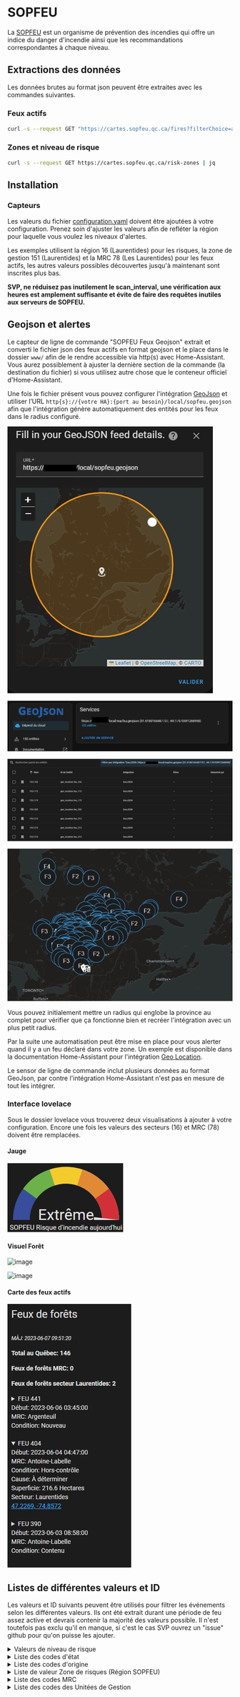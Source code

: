 # SOPFEU

La [SOPFEU](https://sopfeu.qc.ca) est un organisme de prévention des incendies qui offre un indice du danger d'incendie ainsi que les recommandations correspondantes à chaque niveau.


## Extractions des données

Les données brutes au format json peuvent être extraites avec les commandes suivantes.
### Feux actifs

```bash
curl -s --request GET "https://cartes.sopfeu.qc.ca/fires?filterChoice=active" | jq
```

### Zones et niveau de risque

```bash
curl -s --request GET https://cartes.sopfeu.qc.ca/risk-zones | jq
```

## Installation

### Capteurs

Les valeurs du fichier [configuration.yaml](configuration.yaml) doivent être ajoutées à votre configuration. Prenez soin d'ajuster les valeurs  afin de refléter la région pour laquelle vous voulez les niveaux d'alertes.

Les exemples utilisent la région 16 (Laurentides) pour les risques, la zone de gestion 151 (Laurentides) et la MRC 78 (Les Laurentides) pour les feux actifs, les autres valeurs possibles découvertes jusqu'à maintenant sont inscrites plus bas.

**SVP, ne réduisez pas inutilement le scan_interval, une vérification aux heures est amplement suffisante et évite de faire des requêtes inutiles aux serveurs de SOPFEU.**

## Geojson et alertes

Le capteur de ligne de commande "SOPFEU Feux Geojson" extrait et converti le fichier json des feux actifs en format geojson et le place dans le dossier `www/` afin de le rendre accessible via http(s) avec Home-Assistant. Vous aurez possiblement à ajuster la dernière section de la commande (la destination du fichier) si vous utilisez autre chose que le conteneur officiel d'Home-Assistant.

Une fois le fichier présent vous pouvez configurer l'intégration [GeoJson](https://www.home-assistant.io/integrations/geo_json_events/) et utiliser l’URL `http{s}://{votre HA}:{port au besoin}/local/sopfeu.geojson` afin que l'intégration génère automatiquement des entités pour les feux dans le radius configuré.

![Configuration](images/geojson/geojson1.png)

![Alt text](images/geojson/geojson2.png)

![Alt text](images/geojson/geojson3.png)

![Alt text](images/geojson/geojson4.png)

Vous pouvez initialement mettre un radius qui englobe la province au complet pour vérifier que ça fonctionne bien et recréer l'intégration avec un plus petit radius.

Par la suite une automatisation peut être mise en place pour vous alerter quand il y a un feu déclaré dans votre zone. Un exemple est disponible dans la documentation Home-Assistant pour l'intégration [Geo Location](https://www.home-assistant.io/integrations/geo_location/).

Le sensor de ligne de commande inclut plusieurs données au format GeoJson, par contre l'intégration Home-Assistant n'est pas en mesure de tout les intégrer.

### Interface lovelace

Sous le dossier lovelace vous trouverez deux visualisations à ajouter à votre configuration. Encore une fois les valeurs des secteurs (16) et MRC (78) doivent être remplacées.

#### Jauge

![Jauge SOPFEU](lovelace/jauge/sopfeu-gauge.png)

#### Visuel Forêt

![image](https://github.com/MichelJourdain/domo-quebec/assets/83040228/a69a56b3-143d-4bd7-8117-c2ad96443674)

![image](https://github.com/MichelJourdain/domo-quebec/assets/83040228/111e4fd9-2aac-40c7-8ed4-d00730036f5a)

#### Carte des feux actifs

![Carte Feux actifs](lovelace/markdown-card/sopfeu-markdown.png)
## Listes de différentes valeurs et ID

Les valeurs et ID suivants peuvent être utilisés pour filtrer les événements selon les différentes valeurs. Ils ont été extrait durant une période de feu assez active et devrais contenir la majorité des valeurs possible. Il n'est toutefois pas exclu qu'il en manque, si c'est le cas SVP ouvrez un "issue" github pour qu'on puisse les ajouter.

<details>
<summary>Valeurs de niveau de risque</summary>

|Valeur|Niveau|Description|
|-|-|-|
|1|BAS|Risque d’incendie de faible intensité à propagation limitée, c’est le bon moment pour allumer votre feu de camp.|
|2|MODÉRÉ|Risque d’incendie de surface se propageant de façon modérée et se contrôlant généralement bien, faite uniquement des feux de petite dimension (1m X 1m maximum).|
|3|ÉLEVÉ|Risque d’incendie de surface d’intensité modérée à vigoureuse qui pose des défis de contrôle lors du combat terrestre, n’allumez pas si la vitesse du vent est supérieure à 20 km/h.|
|4|TRÈS ÉLEVÉ|Risque d’incendie de forte intensité avec allumage partiel ou complet des cimes dont les conditions au front sont au-delà de la capacité des équipes terrestres, faites des feux seulement dans des installations munies d’un pare-étincelles réglementaire.|
|5|EXTRÊME|Risque d’incendie de cimes de fortes intensité, qui se propage à grande vitesse et qui peut devenir incontrôlable, évitez de faire des feux.|

Source: [https://sopfeu.qc.ca/comment-calcule-t-on-le-danger-dincendie/](https://sopfeu.qc.ca/comment-calcule-t-on-le-danger-dincendie/)
</details>

<details>
<summary>Liste des codes d'état</summary>

| id | État              |
| -- | ----------------- |
| 0  | Recensé           |
| 2  | Sous-observation  |
| 3  | Hors-contrôle     |
| 4  | Contenu           |
| 5  | Maîtrisé          |
| 6  | Éteint            |

[Référence sur les états](https://sopfeu.qc.ca/comprendre-les-conditions-dun-incendie/)
</details>

<details>
<summary>Liste des codes d'origine</summary>

| id | Origine              |
| -- | ----------------- |
| 1  | Foudre            |
| 2  | Chemin de fer     |
| 3  | Op. forestières   |
| 4  | Op. industrielles |
| 5  | Incendiaires      |
| 6  | Résidants         |
| 7  | Récréation        |
| 8  | Diverses          |
| 9  | À déterminer      |
</details>

<details>
<summary>Liste de valeur Zone de risques (Région SOPFEU)</summary>

| Zone | Emplacement                |
|-------|----------------------------|
| 48    | Baie-des-Chaleurs         |
| 23    | Beauce-Appalaches         |
| 64    | Caniapiscau               |
| 22    | Centre-du-Québec          |
| 29    | Charlevoix                |
| 36    | Chibougamau-Rte du Nord   |
| 53    | Chisasibi                 |
| 38    | Chute-des-Passes          |
| 51    | Eastmain                  |
| 21    | Estrie                    |
| 65    | Fermont-Schefferville     |
| 40    | Forestville-Labrieville    |
| 49    | Gaspé                     |
| 15    | Gatineau                  |
| 60    | Île d'Anticosti            |
| 61    | Îles de la Madeleine       |
| 45    | Kamouraska-RDL-Témisc.    |
| 2     | La Sarre-Amos              |
| 26    | La Tuque                  |
| 37    | Lac Albanel               |
| 32    | Lac-Saint-Jean            |
| 59    | Laforge - 2               |
| 16    | Laurentides               |
| 69    | Le Golfe-du-St-Laurent     |
| 57    | LG-3                       |
| 58    | LG-4                       |
| 8     | Maganasipi-Dumoine         |
| 14    | Manawan                   |
| 43    | Manic 5 - nord SM3        |
| 24    | Maskinongé-Les Chenaux     |
| 1     | Matagami                   |
| 47    | Matane-Chic-Chocs          |
| 6     | Mégiscane-Gouin            |
| 44    | Minganie                  |
| 20    | Montérégie                |
| 63    | Monts-Otish                |
| 35    | Monts-Valin               |
| 54    | Némaska                   |
| 17    | Nord de Montréal          |
| 13    | Outaouais-Labelle          |
| 11    | Parent-Windigo             |
| 12    | Pontiac                   |
| 27    | Portneuf                  |
| 28    | Québec                    |
| 3     | Quévillon-Waswanipi        |
| 56    | Radisson                  |
| 33    | Réserve Ashuapmushuan     |
| 30    | Réserve des Laurentides    |
| 10    | Réserve La Vérendrye       |
| 46    | Rimouski-Matapédia         |
| 68    | Rivière du petit Méticana |
| 34    | Rivière Mistassini         |
| 66    | Rivière Moisie             |
| 67    | Rivière Romaine            |
| 4     | Rouyn-Noranda             |
| 31    | Saguenay                  |
| 55    | Sarcelle                  |
| 42    | Sept-îles                 |
| 25    | St-Maurice-Mastigouche    |
| 7     | Témiscamingue              |
| 62    | Tichégami                 |
| 5     | Val-d'Or-Senneterre        |
| 50    | Waskaganish |
| 52 | Wemindji |
</details>

<details>
<summary>Liste des codes MRC</summary>

| id  | MRC                      |
| --- | ------------------------- |
| 2   | Le Rocher-Percé           |
| 3   | La Côte-de-Gaspé          |
| 4   | La Haute-Gaspésie         |
| 6   | Avignon                   |
| 7   | La Matapédia              |
| 8   | La Matanie                |
| 10  | Rimouski-Neigette         |
| 12  | Rivière-du-Loup           |
| 14  | Kamouraska                |
| 15  | Charlevoix-Est            |
| 18  | Montmagny                 |
| 22  | La Jacques-Cartier        |
| 27  | Robert-Cliche             |
| 28  | Les Etchemins             |
| 29  | Beauce-Sartigan           |
| 30  | Le Granit                 |
| 31  | Les Appalaches            |
| 32  | L'Érable                  |
| 33  | Lotbinière                |
| 34  | Portneuf                  |
| 35  | Mékinac                   |
| 39  | Arthabaska                |
| 40  | Les Sources               |
| 41  | Le Haut-Saint-François    |
| 42  | Le Val-Saint-François     |
| 44  | Coaticook                 |
| 45  | Memphrémagog              |
| 47  | La Haute-Yamaska          |
| 48  | Acton                     |
| 49  | Drummond                  |
| 51  | Maskinongé                |
| 54  | Les Maskoutains           |
| 56  | Le Haut-Richelieu         |
| 61  | Joliette                  |
| 62  | Matawinie                 |
| 63  | Montcalm                  |
| 67  | Roussillon                |
| 70  | Beauharnois-Salaberry     |
| 72  | Deux-Montagnes            |
| 75  | La Rivière-du-Nord        |
| 76  | Argenteuil                |
| 77  | Les Pays-d'en-Haut        |
| 78  | Les Laurentides           |
| 79  | Antoine-Labelle           |
| 80  | Papineau                  |
| 82  | Les Collines-de-l'Outaouais|
| 83  | La Vallée-de-la-Gatineau  |
| 84  | Pontiac                   |
| 85  | Témiscamingue             |
| 86  | Rouyn-Noranda             |
| 87  | Abitibi-Ouest             |
| 88  | Abitibi                   |
| 89  | La Vallée-de-l'Or         |
| 90  | La Tuque                  |
| 91  | Le Domaine-du-Roy         |
| 92  | Maria-Chapdelaine         |
| 93  | Lac-Saint-Jean-Est        |
| 95  | La Haute-Côte-Nord        |
| 96  | Manicouagan               |
| 251 | Lévis                     |
| 371 | Trois-Rivières            |
| 372 | Les Chenaux               |
| 941 | Saguenay                  |
| 942 | Le Fjord-du-Saguenay      |
| 971 | Sept-Rivières             |
| 981 | Minganie                  |
| 991 | Jamésie                   |
| 993 | Nouveau toponyme à venir  |

</details>

<details>
<summary>Liste des codes des Unitées de Gestion</summary>

| id   | Unité                          |
| ---- | ------------------------------ |
| 11   | Grand-portage                  |
| 12   | Bas-st-laurent                 |
| 23   | Saguenay-sud shipshaw          |
| 24   | Riviere-péribonka              |
| 25   | Roberval saint-félicien        |
| 27   | Mistassini                     |
| 35   | Beauce-appalaches              |
| 41   | Bas-saint-maurice              |
| 42   | Windigo-gouin                  |
| 51   | Estrie                         |
| 52   | Montérégie                     |
| 71   | Coulonge                       |
| 72   | Basse-lièvre                   |
| 73   | Haute-gatineau                 |
| 74   | Cabonga                        |
| 81   | Témiscamingue                   |
| 82   | Rouyn-noranda                  |
| 83   | Val-d'or                        |
| 84   | Megiscane                      |
| 85   | Lac-abitibi                     |
| 86   | Harricana-sud                  |
| 93   | Manicouagan-outardes           |
| 94   | Sept-iles havre-saint-pierre anticosti |
| 97   | Escoumins-forestville           |
| 102  | Chibougamau                     |
| 105  | Mont-plamondon                 |
| 106  | Harricana-nord                 |
| 107  | Quévillon                       |
| 111  | Baie-des-chaleurs               |
| 112  | Gaspésie                        |
| 141  | Lanaudière                      |
| 151  | Laurentides                     |

</details>

